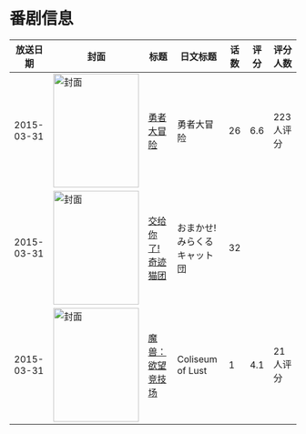 # 番剧信息

|放送日期|封面|标题|日文标题|话数|评分|评分人数|
|---|---|---|---|---|---|---|
|2015-03-31|<img src="//lain.bgm.tv/pic/cover/c/09/0a/130364_43Ky4.jpg" alt="封面" style="width:150px;height:200px;object-fit:cover;">|[勇者大冒险](https://bangumi.tv/subject/130364)|勇者大冒险|26|6.6|223人评分|
|2015-03-31|<img src="//lain.bgm.tv/pic/cover/c/ae/fc/207695_R9sJY.jpg" alt="封面" style="width:150px;height:200px;object-fit:cover;">|[交给你了!奇迹猫团](https://bangumi.tv/subject/207695)|おまかせ!みらくるキャット団|32|||
|2015-03-31|<img src="/img/no_icon_subject.png" alt="封面" style="width:150px;height:200px;object-fit:cover;">|[魔兽：欲望竞技场](https://bangumi.tv/subject/256111)|Coliseum of Lust|1|4.1|21人评分|
